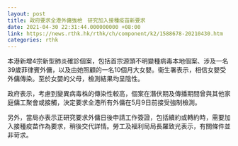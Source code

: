 ```yaml
---
layout: post
title: 政府要求全港外傭強檢　研究加入接種疫苗新要求
date: 2021-04-30 22:31:44.000000000 +08:00
link: https://news.rthk.hk/rthk/ch/component/k2/1588678-20210430.htm
categories: rthk
---
```


本港新增4宗新型肺炎確診個案，包括首宗源頭不明變種病毒本地個案、涉及一名39歲菲律賓外傭，以及由她照顧的一名10個月大女嬰。衞生署表示，相信女嬰受外傭傳染。至於女嬰的父母，檢測結果均呈陰性。

政府表示，考慮到變異病毒株的傳染性較高，個案在潛伏期及傳播期間曾與其他家庭傭工聚會或接觸，決定要求全港所有外傭在5月9日前接受強制檢測。

另外，當局亦表示正研究要求外傭日後申請工作簽證，包括續約或轉約時，需要加入接種疫苗作為要求，稍後交代詳情。勞工及福利局局長羅致光表示，有關條件並非苛求。

